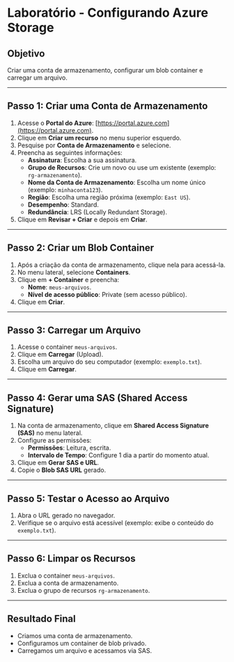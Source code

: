 # Laboratório - Configurando Azure Storage

## **Objetivo**
Criar uma conta de armazenamento, configurar um blob container e carregar um arquivo.

---

## **Passo 1: Criar uma Conta de Armazenamento**
1. Acesse o **Portal do Azure**: [https://portal.azure.com](https://portal.azure.com).
2. Clique em **Criar um recurso** no menu superior esquerdo.
3. Pesquise por **Conta de Armazenamento** e selecione.
4. Preencha as seguintes informações:
   - **Assinatura**: Escolha a sua assinatura.
   - **Grupo de Recursos**: Crie um novo ou use um existente (exemplo: `rg-armazenamento`).
   - **Nome da Conta de Armazenamento**: Escolha um nome único (exemplo: `minhaconta123`).
   - **Região**: Escolha uma região próxima (exemplo: `East US`).
   - **Desempenho**: Standard.
   - **Redundância**: LRS (Locally Redundant Storage).
5. Clique em **Revisar + Criar** e depois em **Criar**.

---

## **Passo 2: Criar um Blob Container**
1. Após a criação da conta de armazenamento, clique nela para acessá-la.
2. No menu lateral, selecione **Containers**.
3. Clique em **+ Container** e preencha:
   - **Nome**: `meus-arquivos`.
   - **Nível de acesso público**: Private (sem acesso público).
4. Clique em **Criar**.

---

## **Passo 3: Carregar um Arquivo**
1. Acesse o container `meus-arquivos`.
2. Clique em **Carregar** (Upload).
3. Escolha um arquivo do seu computador (exemplo: `exemplo.txt`).
4. Clique em **Carregar**.

---

## **Passo 4: Gerar uma SAS (Shared Access Signature)**
1. Na conta de armazenamento, clique em **Shared Access Signature (SAS)** no menu lateral.
2. Configure as permissões:
   - **Permissões**: Leitura, escrita.
   - **Intervalo de Tempo**: Configure 1 dia a partir do momento atual.
3. Clique em **Gerar SAS e URL**.
4. Copie o **Blob SAS URL** gerado.

---

## **Passo 5: Testar o Acesso ao Arquivo**
1. Abra o URL gerado no navegador.
2. Verifique se o arquivo está acessível (exemplo: exibe o conteúdo do `exemplo.txt`).

---

## **Passo 6: Limpar os Recursos**
1. Exclua o container `meus-arquivos`.
2. Exclua a conta de armazenamento.
3. Exclua o grupo de recursos `rg-armazenamento`.

---

## **Resultado Final**
- Criamos uma conta de armazenamento.
- Configuramos um container de blob privado.
- Carregamos um arquivo e acessamos via SAS.
